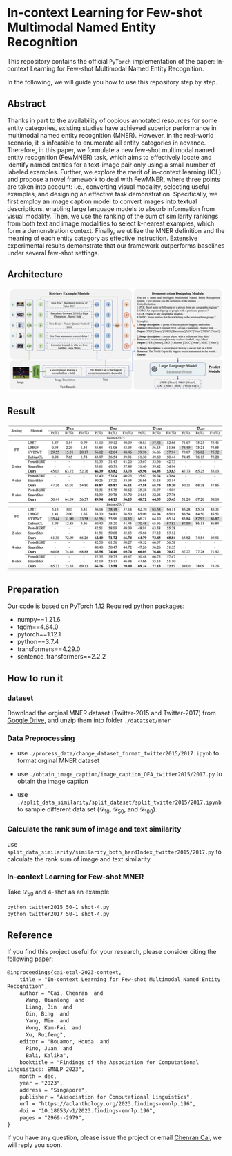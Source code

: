 # In-context Learning for Few-shot Multimodal Named Entity Recognition

This repository contains the official `PyTorch` implementation of the paper: In-context Learning for Few-shot Multimodal Named Entity Recognition.

In the following, we will guide you how to use this repository step by step.


## Abstract
Thanks in part to the availability of copious annotated resources for some entity categories, existing studies have achieved superior performance in multimodal named entity recognition (MNER). However, in the real-world scenario, it is infeasible to enumerate all entity categories in advance. Therefore, in this paper, we formulate a new few-shot multimodal named entity recognition (FewMNER) task, which aims to effectively locate and identify named entities for a text-image pair only using a small number of labeled examples. Further, we explore the merit of in-context learning (ICL) and propose a novel framework to deal with FewMNER, where three points are taken into account: i.e., converting visual modality, selecting useful examples, and designing an effective task demonstration. Specifically, we first employ an image caption model to convert images into textual descriptions, enabling large language models to absorb information from visual modality. Then, we use the ranking of the sum of similarity rankings from both text and image modalities to select k-nearest examples, which form a demonstration context. Finally, we utilize the MNER definition and the meaning of each entity category as effective instruction. Extensive experimental results demonstrate that our framework outperforms baselines under several few-shot settings. 

## Architecture

![](image/Model.png)


## Result
![](image/result.jpg)


## Preparation
Our code is based on PyTorch 1.12 Required python packages:

- numpy==1.21.6
- tqdm==4.64.0
- pytorch==1.12.1
- python==3.7.4
- transformers==4.29.0
- sentence_transformers==2.2.2

## How to run it


### dataset

Download the orginal MNER dataset (Twitter-2015 and Twitter-2017) from [Google Drive](https://drive.google.com/file/d/15gdchpCWojP89d-_k3A7UPdGx7xnjZiY/view?usp=sharing), and unzip them into folder `./datatset/mner`


### Data Preprocessing

- use `./process_data/change_dataset_format_twitter2015/2017.ipynb` to format orginal MNER dataset

- use `./obtain_image_caption/image_caption_OFA_twitter2015/2017.py` to obtain the image caption

- use `./split_data_similarity/split_dataset/split_twitter2015/2017.ipynb` to sample different data set ($\mathcal{D} _{10}$, $\mathcal{D} _{50}$, and $\mathcal{D}_{100}$).

### Calculate the rank sum of image and text similarity

use `split_data_similarity/similarity_both_hardIndex_twitter2015/2017.py` to calculate the rank sum of image and text similarity


### In-context Learning for Few-shot MNER

Take $\mathcal{D}_{50}$ and 4-shot as an example

```
python twitter2015_50-1_shot-4.py
python twitter2017_50-1_shot-4.py
```

## Reference

If you find this project useful for your research, please consider citing the following paper:

```
@inproceedings{cai-etal-2023-context,
    title = "In-context Learning for Few-shot Multimodal Named Entity Recognition",
    author = "Cai, Chenran  and
      Wang, Qianlong  and
      Liang, Bin  and
      Qin, Bing  and
      Yang, Min  and
      Wong, Kam-Fai  and
      Xu, Ruifeng",
    editor = "Bouamor, Houda  and
      Pino, Juan  and
      Bali, Kalika",
    booktitle = "Findings of the Association for Computational Linguistics: EMNLP 2023",
    month = dec,
    year = "2023",
    address = "Singapore",
    publisher = "Association for Computational Linguistics",
    url = "https://aclanthology.org/2023.findings-emnlp.196",
    doi = "10.18653/v1/2023.findings-emnlp.196",
    pages = "2969--2979",
}
```

If you have any question, please issue the project or email [Chenran Cai](crcai1023@gmail.com), we will reply you soon.

